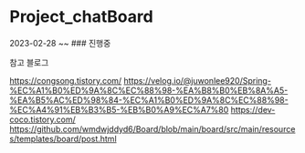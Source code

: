 # Project_chatBoard

2023-02-28 ~~ ### 진행중



참고 블로그

https://congsong.tistory.com/
https://velog.io/@juwonlee920/Spring-%EC%A1%B0%ED%9A%8C%EC%88%98-%EA%B8%B0%EB%8A%A5-%EA%B5%AC%ED%98%84-%EC%A1%B0%ED%9A%8C%EC%88%98-%EC%A4%91%EB%B3%B5-%EB%B0%A9%EC%A7%80
https://dev-coco.tistory.com/
https://github.com/wmdwjddyd6/Board/blob/main/board/src/main/resources/templates/board/post.html
